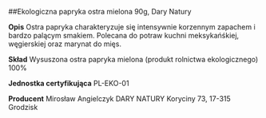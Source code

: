 ##Ekologiczna papryka ostra mielona 90g, Dary Natury

**Opis** Ostra papryka charakteryzuje się intensywnie korzennym zapachem i bardzo palącym smakiem. Polecana do potraw kuchni meksykańśkiej, węgierskiej oraz marynat do mięs.

**Skład** Wysuszona ostra papryka mielona (produkt rolnictwa ekologicznego) 100%

**Jednostka certyfikująca** PL-EKO-01

**Producent** Mirosław Angielczyk DARY NATURY
Koryciny 73, 17-315 Grodzisk
